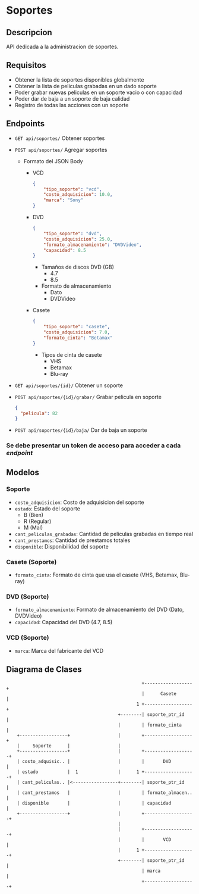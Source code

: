 # Soportes

## Descripcion

API dedicada a la administracion de soportes.

## Requisitos

- Obtener la lista de soportes disponibles globalmente
- Obtener la lista de peliculas grabadas en un dado soporte
- Poder grabar nuevas peliculas en un soporte vacio o con capacidad
- Poder dar de baja a un soporte de baja calidad
- Registro de todas las acciones con un soporte

## Endpoints

- `GET api/soportes/` Obtener soportes
- `POST api/soportes/` Agregar soportes
  - Formato del JSON Body
    - VCD
  
        ```json
        {
            "tipo_soporte": "vcd",
            "costo_adquisicion": 10.0,
            "marca": "Sony"
        }
        ```

    - DVD

        ```json
        {
            "tipo_soporte": "dvd",
            "costo_adquisicion": 25.0,
            "formato_almacenamiento": "DVDVideo",
            "capacidad": 8.5
        }
        ```

      - Tamaños de discos DVD (GB)
        - 4.7
        - 8.5
      - Formato de almacenamiento
        - Dato
        - DVDVideo

    - Casete

        ```json
        {
            "tipo_soporte": "casete",
            "costo_adquisicion": 7.0,
            "formato_cinta": "Betamax"
        }
        ```

      - Tipos de cinta de casete
        - VHS
        - Betamax
        - Blu-ray

- `GET api/soportes/{id}/` Obtener un soporte

- `POST api/soportes/{id}/grabar/` Grabar pelicula en soporte
  
  ```json
  {
    "pelicula": 82
  }
  ```

- `POST api/soportes/{id}/baja/` Dar de baja un soporte

### Se debe presentar un token de acceso para acceder a cada *endpoint*

## Modelos

### Soporte

- `costo_adquisicion`: Costo de adquisicion del soporte
- `estado`: Estado del soporte
  - B (Bien)
  - R (Regular)
  - M (Mal)
- `cant_peliculas_grabadas`: Cantidad de peliculas grabadas en tiempo real
- `cant_prestamos`: Cantidad de prestamos totales
- `disponible`: Disponibilidad del soporte

### Casete (Soporte)

- `formato_cinta`: Formato de cinta que usa el casete (VHS, Betamax, Blu-ray)
  
### DVD (Soporte)

- `formato_almacenamiento`: Formato de almacenamiento del DVD (Dato, DVDVideo)
- `capacidad`: Capacidad del DVD (4.7, 8.5)
  
### VCD (Soporte)

- `marca`: Marca del fabricante del VCD

## Diagrama de Clases

```plaintext
                                                   +------------------+
                                                   |      Casete      |
                                                 1 +------------------+
                                          +--------| soporte_ptr_id   |
                                          |        | formato_cinta    |
    +------------------+                  |        +------------------+   
    |     Soporte      |                  |
    +------------------+                  |        +-------------------+
    | costo_adquisic.. |                  |        |       DVD         |
    | estado           |  1               |      1 +-------------------+
    | cant_peliculas.. |<-----------------+--------| soporte_ptr_id    |
    | cant_prestamos   |                  |        | formato_almacen.. |
    | disponible       |                  |        | capacidad         |
    +------------------+                  |        +-------------------+
                                          |     
                                          |        +-------------------+
                                          |        |       VCD         |
                                          |      1 +-------------------+
                                          +--------| soporte_ptr_id    |
                                                   | marca             |
                                                   +-------------------+

```
